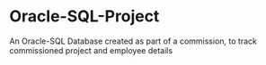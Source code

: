 # Oracle-SQL-Project
An Oracle-SQL Database created as part of a commission, to track commissioned project and employee details
